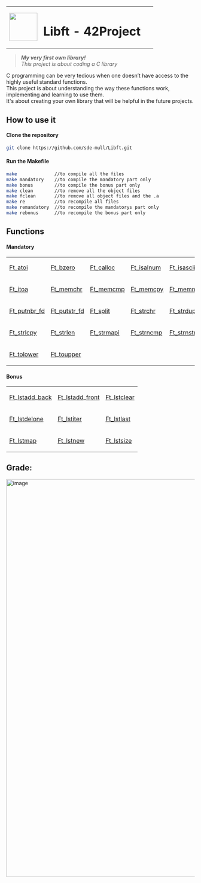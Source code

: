<table>
  <tr>
    <td><img src="https://user-images.githubusercontent.com/78042197/192562397-81efc45d-0387-46df-bae4-ddf3a284c745.png" width=75px height=75px/></td>
    <td><h1 align="left"> Libft - 42Project &nbsp&nbsp</td>
  </tr>
</table>

>**_My very first own library!_**<br>_This project is about coding a C library_</br>

<p align="justified">
  C programming can be very tedious when one doesn’t have access to the highly useful
  standard functions.<br>This project is about understanding the way these functions work,
  implementing and learning to use them.</br>It's about creating your own library that will
  be helpful in the future projects.
</p>

<h2>How to use it</h2>
<h4>Clone the repository</h4>

```bash
git clone https://github.com/sde-mull/Libft.git
```
<h4>Run the Makefile</h4>

```bash
make              //to compile all the files
make mandatory    //to compile the mandatory part only
make bonus        //to compile the bonus part only
make clean        //to remove all the object files
make fclean       //to remove all object files and the .a
make re           //to recompile all files
make remandatory  //to recompile the mandatorys part only
make rebonus      //to recompile the bonus part only
```

<h2>Functions</h2>

<table><tr>
 
   <h4>Mandatory</h4>
  
</tr><td>
  
  [Ft_atoi](https://github.com/sde-mull/Libft/blob/main/Libft/ft_atoi.c)

</td><td>
  
  [Ft_bzero](https://github.com/sde-mull/Libft/blob/main/Libft/ft_bzero.c)
  
</td><td>
  
  [Ft_calloc](https://github.com/sde-mull/Libft/blob/main/Libft/ft_calloc.c)

</td><td>
  
  [Ft_isalnum](https://github.com/sde-mull/Libft/blob/main/Libft/ft_isalnum.c)
  
</td><td>
  
  [Ft_isascii](https://github.com/sde-mull/Libft/blob/main/Libft/ft_isascii.c)
  
</td><td>
  
  [Ft_isdigit](https://github.com/sde-mull/Libft/blob/main/Libft/ft_isdigit.c)
  
</td><td>
  
  [Ft_isprint](https://github.com/sde-mull/Libft/blob/main/Libft/ft_isprint.c)
  
</td><td>
  
  [Ft_isalnum](https://github.com/sde-mull/Libft/blob/main/Libft/ft_isalnum.c)
  
</tr><tr><td>
  
  [Ft_itoa](https://github.com/sde-mull/Libft/blob/main/Libft/ft_itoa.c)

</td><td>
  
  [Ft_memchr](https://github.com/sde-mull/Libft/blob/main/Libft/ft_memchr.c)

</td><td>
  
  [Ft_memcmp](https://github.com/sde-mull/Libft/blob/main/Libft/ft_memcmp.c)

</td><td>
  
  [Ft_memcpy](https://github.com/sde-mull/Libft/blob/main/Libft/ft_memcpy.c)

</td><td>
  
  [Ft_memmove](https://github.com/sde-mull/Libft/blob/main/Libft/ft_memmove.c)

</td><td>
  
  [Ft_memset](https://github.com/sde-mull/Libft/blob/main/Libft/ft_memset.c)

</td><td>
  
  [Ft_putchr_fd](https://github.com/sde-mull/Libft/blob/main/Libft/ft_putchr_fd.c)

</td><td>
  
  [Ft_putendl_fd](https://github.com/sde-mull/Libft/blob/main/Libft/ft_putendl_fd.c)

</tr><tr><td>
  
  [Ft_putnbr_fd](https://github.com/sde-mull/Libft/blob/main/Libft/ft_putnbr_fd.c)

</td><td>
  
  [Ft_putstr_fd](https://github.com/sde-mull/Libft/blob/main/Libft/ft_putstr_fd.c)

</td><td>
  
  [Ft_split](https://github.com/sde-mull/Libft/blob/main/Libft/ft_split.c)

</td><td>
  
  [Ft_strchr](https://github.com/sde-mull/Libft/blob/main/Libft/ft_strchr.c)

</td><td>
  
  [Ft_strdup](https://github.com/sde-mull/Libft/blob/main/Libft/ft_strdup.c)

</td><td>
  
  [Ft_striteri](https://github.com/sde-mull/Libft/blob/main/Libft/ft_striteri.c)

</td><td>
  
  [Ft_strjoin](https://github.com/sde-mull/Libft/blob/main/Libft/ft_strjoin.c)

</td><td>
  
  [Ft_srlcat](https://github.com/sde-mull/Libft/blob/main/Libft/ft_strlcat.c)

</tr><tr><td>
  
  [Ft_strlcpy](https://github.com/sde-mull/Libft/blob/main/Libft/ft_strlcpy.c)

</td><td>
  
  [Ft_strlen](https://github.com/sde-mull/Libft/blob/main/Libft/ft_strlen.c)

</td><td>
  
  [Ft_strmapi](https://github.com/sde-mull/Libft/blob/main/Libft/ft_strmapi.c)

</td><td>
  
  [Ft_strncmp](https://github.com/sde-mull/Libft/blob/main/Libft/ft_strncmp.c)

</td><td>
  
  [Ft_strnstr](https://github.com/sde-mull/Libft/blob/main/Libft/ft_strnstr.c)

</td><td>
  
  [Ft_strrchr](https://github.com/sde-mull/Libft/blob/main/Libft/ft_strrchr.c)

</td><td>
  
  [Ft_strtrim](https://github.com/sde-mull/Libft/blob/main/Libft/ft_strtrim.c)

</td><td>
  
  [Ft_substr](https://github.com/sde-mull/Libft/blob/main/Libft/ft_substr.c)

</tr><tr><td>
  
  [Ft_tolower](https://github.com/sde-mull/Libft/blob/main/Libft/ft_tolower.c)

</td><td>
  
  [Ft_toupper](https://github.com/sde-mull/Libft/blob/main/Libft/ft_toupper.c)

</tr>
</table>

<table><tr>
 
   <h4>Bonus</h4>
  
</tr><td>
  
  [Ft_lstadd_back](https://github.com/sde-mull/Libft/blob/main/Libft/ft_lstadd_back.c)

</td><td>
  
  [Ft_lstadd_front](https://github.com/sde-mull/Libft/blob/main/Libft/ft_lstadd_front.c)
  
</td><td>
  
  [Ft_lstclear](https://github.com/sde-mull/Libft/blob/main/Libft/ft_lstclear.c)

</tr><tr><td>
  
  [Ft_lstdelone](https://github.com/sde-mull/Libft/blob/main/Libft/ft_lstdelone.c)
  
</td><td>
  
  [Ft_lstiter](https://github.com/sde-mull/Libft/blob/main/Libft/ft_lstiter.c)
  
</td><td>
  
  [Ft_lstlast](https://github.com/sde-mull/Libft/blob/main/Libft/ft_lstlast.c)
  
</tr><tr><td>
  
  [Ft_lstmap](https://github.com/sde-mull/Libft/blob/main/Libft/ft_lstmap.c)
  
</td><td>
  
  [Ft_lstnew](https://github.com/sde-mull/Libft/blob/main/Libft/ft_lstnew.c)

</td><td>
  
  [Ft_lstsize](https://github.com/sde-mull/Libft/blob/main/Libft/ft_lstsize.c)
  
  </td></tr>
 </table>

<h2>Grade:</h2>

<img width="1064" alt="image" src="https://user-images.githubusercontent.com/78042197/192794494-9cf77bec-9bbd-4710-ad30-0af2e0f30dbe.png">

